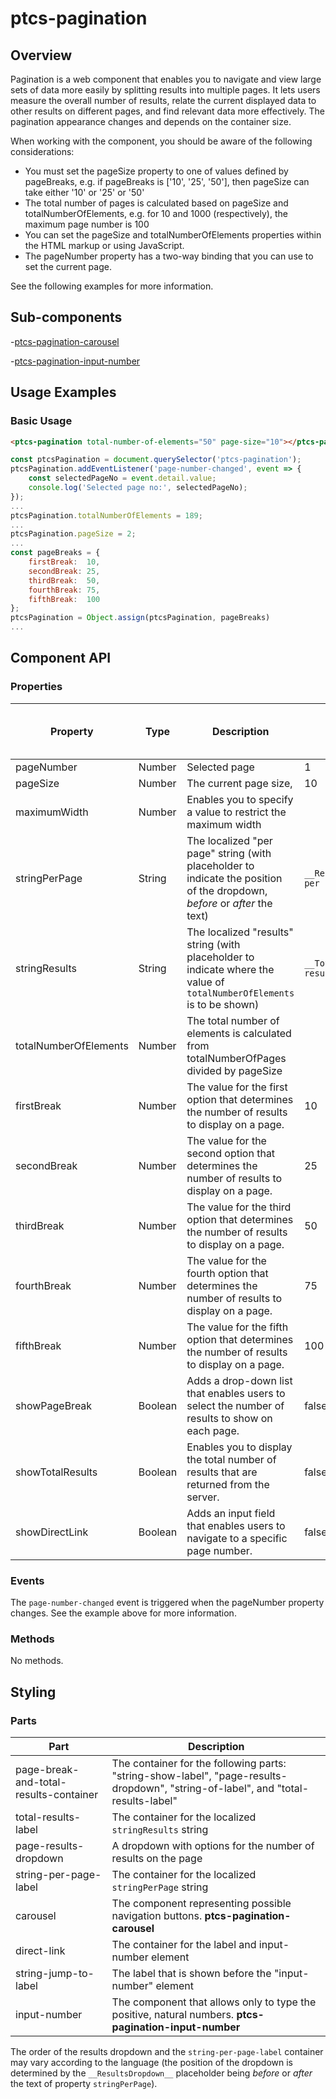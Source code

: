 # ptcs-pagination

## Overview

Pagination is a web component that enables you to navigate and view large sets of data more easily by splitting results into multiple pages. It lets users measure the overall number of results, relate the current displayed data to other results on different pages, and find relevant data more effectively. The pagination appearance changes and depends on the container size.

When working with the component, you should be aware of the following considerations:
  
* You must set the pageSize property to one of values defined by pageBreaks, e.g. if pageBreaks is ['10', '25', '50'], then pageSize can take either '10' or '25' or '50'
* The total number of pages is calculated based on pageSize and totalNumberOfElements, e.g. for 10 and 1000 (respectively), the maximum page number is 100
* You can set the pageSize and totalNumberOfElements properties within the HTML markup or using JavaScript.
* The pageNumber property has a two-way binding that you can use to set the current page.

See the following examples for more information.

## Sub-components

-[ptcs-pagination-carousel](components/ptcs-pagination-carousel/README.md)

-[ptcs-pagination-input-number](components/ptcs-input-number/README.md)

## Usage Examples

### Basic Usage

~~~html
<ptcs-pagination total-number-of-elements="50" page-size="10"></ptcs-pagination>
~~~

~~~js
const ptcsPagination = document.querySelector('ptcs-pagination');
ptcsPagination.addEventListener('page-number-changed', event => {
    const selectedPageNo = event.detail.value;
    console.log('Selected page no:', selectedPageNo);
});
...
ptcsPagination.totalNumberOfElements = 189;
...
ptcsPagination.pageSize = 2;
...
const pageBreaks = {
    firstBreak:  10,
    secondBreak: 25,
    thirdBreak:  50,
    fourthBreak: 75,
    fifthBreak:  100
};
ptcsPagination = Object.assign(ptcsPagination, pageBreaks)
...
~~~

## Component API

### Properties

| Property                 | Type    | Description                                                                                    | Default | Triggers a changed event |
| ------------------------ | ------- | ---------------------------------------------------------------------------------------------- | ------- | ------------------------ |
| pageNumber               | Number  | Selected page                                                                                  | 1       | Yes                      |
| pageSize                 | Number  | The current page size,                                                                         | 10      | No                       |
| maximumWidth             | Number  | Enables you to specify a value to restrict the maximum width                                   |         | No                       |
| stringPerPage            | String  | The localized "per page" string (with placeholder to indicate the position of the dropdown, _before_ or _after_ the text) | `__ResultsDropdown__ per page`  | No |
| stringResults            | String  | The localized "results" string (with placeholder to indicate where the value of `totalNumberOfElements` is to be shown) | `__TotalResults__ results` | No |
| totalNumberOfElements    | Number  | The total number of elements is calculated from totalNumberOfPages divided by pageSize         |         | No                       |
| firstBreak               | Number  | The value for the first option that determines the number of results to display on a page.     | 10      | No                       |
| secondBreak              | Number  | The value for the second option that determines the number of results to display on a page.    | 25      | No                       |
| thirdBreak               | Number  | The value for the third option that determines the number of results to display on a page.     | 50      | No                       |
| fourthBreak              | Number  | The value for the fourth option that determines the number of results to display on a page.    | 75      | No                       |
| fifthBreak               | Number  | The value for the fifth option that determines the number of results to display on a page.     | 100     | No                       |
| showPageBreak            | Boolean | Adds a drop-down list that enables users to select the number of results to show on each page. | false   | No                       |
| showTotalResults         | Boolean | Enables you to display the total number of results that are returned from the server.          | false   | No                       |
| showDirectLink           | Boolean | Adds an input field that enables users to navigate to a specific page number.                  | false   | No                       |

### Events

The `page-number-changed` event is triggered when the pageNumber property changes. See the example above for more information.

### Methods

No methods.

## Styling

### Parts

| Part                                   | Description                                                                                            |
| -------------------------------------- | ------------------------------------------------------------------------------------------------------ |
| page-break-and-total-results-container | The container for the following parts: "string-show-label", "page-results-dropdown", "string-of-label", and "total-results-label" |
| total-results-label                    | The container for the localized `stringResults` string                                                 |
| page-results-dropdown                  | A dropdown with options for the number of results on the page                                          |
| string-per-page-label                  | The container for the localized `stringPerPage` string                                                 |
| carousel                               | The component representing possible navigation buttons. **ptcs-pagination-carousel**                   |
| direct-link                            | The container for the label and input-number element                                                   |
| string-jump-to-label                   | The label that is shown before the "input-number" element                                              |
| input-number                           | The component that allows only to type the positive, natural numbers. **ptcs-pagination-input-number** |

The order of the results dropdown and the `string-per-page-label` container may vary according to the language (the position of the dropdown is
determined by the `__ResultsDropdown__` placeholder being _before_ or _after_ the text of property `stringPerPage`).
